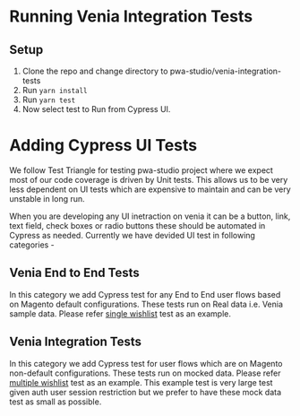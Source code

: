 # Running Venia Integration Tests

## Setup

1. Clone the repo and change directory to pwa-studio/venia-integration-tests
2. Run `yarn install`
3. Run `yarn test`
4. Now select test to Run from Cypress UI.

# Adding Cypress UI Tests

We follow Test Triangle for testing pwa-studio project where we expect most of our code coverage is driven by Unit tests. This allows us to be very less dependent on UI tests which are expensive to maintain and can be very unstable in long run.

When you are developing any UI inetraction on venia it can be a button, link, text field, check boxes or radio buttons these should be automated in Cypress as needed. Currently we have devided UI test in following categories -

## Venia End to End Tests
In this category we add Cypress test for any End to End user flows based on Magento default configurations. These tests run on Real data i.e. Venia sample data. Please refer [single wishlist][] test as an example.

## Venia Integration Tests
In this category we add Cypress test for user flows which are on Magento non-default configurations. These tests run on mocked data. Please refer [multiple wishlist][] test as an example. This example test is very large test given auth user session restriction but we prefer to have these mock data test as small as possible.

[single wishlist]: https://github.com/magento/pwa-studio/blob/develop/venia-integration-tests/src/tests/wishList/e2eTests/singleWishlistAddRemoveProduct.spec.js
[multiple wishlist]: https://github.com/magento/pwa-studio/blob/develop/venia-integration-tests/src/tests/wishList/integrationTests/verifyMultipleWishlistFeatures.spec.js